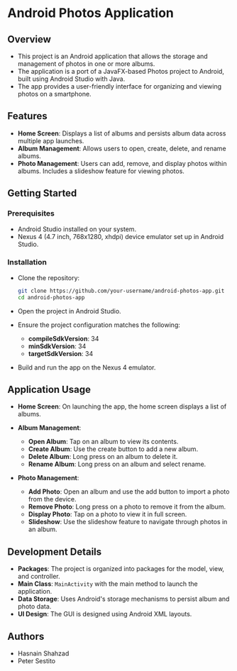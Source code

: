 # Android Photos Application

## Overview

- This project is an Android application that allows the storage and management of photos in one or more albums.
- The application is a port of a JavaFX-based Photos project to Android, built using Android Studio with Java.
- The app provides a user-friendly interface for organizing and viewing photos on a smartphone.

## Features

- **Home Screen**: Displays a list of albums and persists album data across multiple app launches.
- **Album Management**: Allows users to open, create, delete, and rename albums.
- **Photo Management**: Users can add, remove, and display photos within albums. Includes a slideshow feature for viewing photos.

## Getting Started

### Prerequisites

- Android Studio installed on your system.
- Nexus 4 (4.7 inch, 768x1280, xhdpi) device emulator set up in Android Studio.

### Installation

- Clone the repository:
  ```sh
  git clone https://github.com/your-username/android-photos-app.git
  cd android-photos-app

- Open the project in Android Studio.

- Ensure the project configuration matches the following:
  - **compileSdkVersion**: 34
  - **minSdkVersion**: 34
  - **targetSdkVersion**: 34

- Build and run the app on the Nexus 4 emulator.

## Application Usage

- **Home Screen**: On launching the app, the home screen displays a list of albums.

- **Album Management**:
  - **Open Album**: Tap on an album to view its contents.
  - **Create Album**: Use the create button to add a new album.
  - **Delete Album**: Long press on an album to delete it.
  - **Rename Album**: Long press on an album and select rename.

- **Photo Management**:
  - **Add Photo**: Open an album and use the add button to import a photo from the device.
  - **Remove Photo**: Long press on a photo to remove it from the album.
  - **Display Photo**: Tap on a photo to view it in full screen.
  - **Slideshow**: Use the slideshow feature to navigate through photos in an album.

## Development Details

- **Packages**: The project is organized into packages for the model, view, and controller.
- **Main Class**: `MainActivity` with the main method to launch the application.
- **Data Storage**: Uses Android's storage mechanisms to persist album and photo data.
- **UI Design**: The GUI is designed using Android XML layouts.

## Authors

- Hasnain Shahzad
- Peter Sestito
